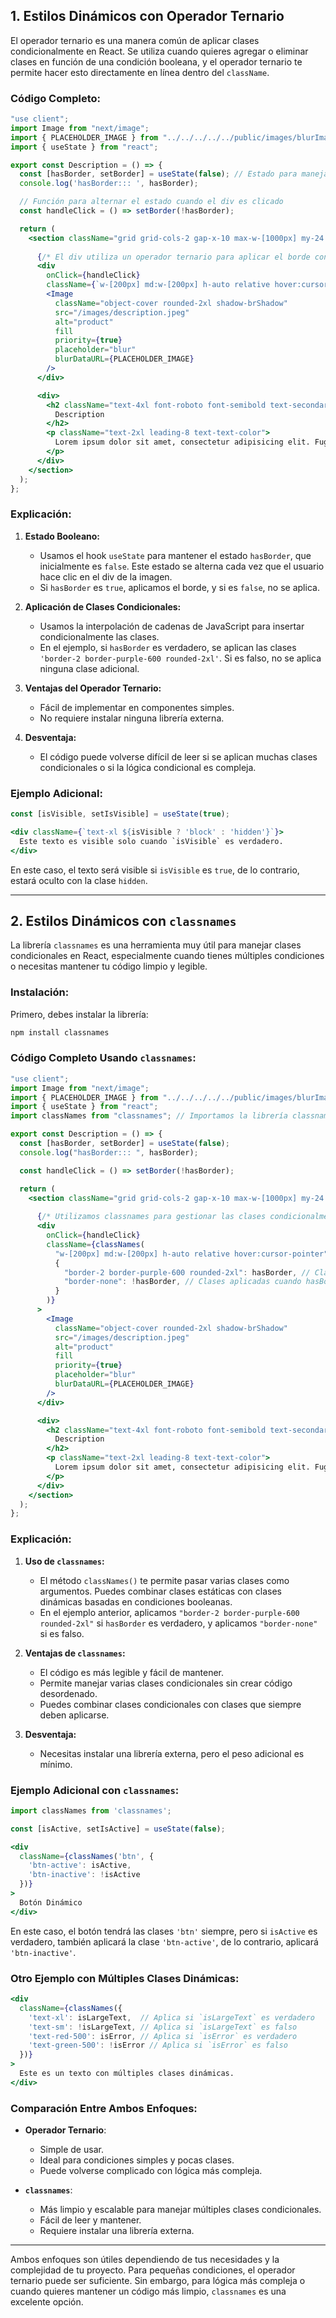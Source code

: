 ## 1. Estilos Dinámicos con Operador Ternario

El operador ternario es una manera común de aplicar clases condicionalmente en React. Se utiliza cuando quieres agregar o eliminar clases en función de una condición booleana, y el operador ternario te permite hacer esto directamente en línea dentro del `className`.

### Código Completo:

```jsx
"use client";
import Image from "next/image";
import { PLACEHOLDER_IMAGE } from "../../../../../public/images/blurImages";
import { useState } from "react";

export const Description = () => {
  const [hasBorder, setBorder] = useState(false); // Estado para manejar si el borde está activo o no
  console.log('hasBorder::: ', hasBorder);

  // Función para alternar el estado cuando el div es clicado
  const handleClick = () => setBorder(!hasBorder);

  return (
    <section className="grid grid-cols-2 gap-x-10 max-w-[1000px] my-24 mx-auto py-8 px-10 rounded-3xl">
      
      {/* El div utiliza un operador ternario para aplicar el borde condicionalmente */}
      <div 
        onClick={handleClick} 
        className={`w-[200px] md:w-[200px] h-auto relative hover:cursor-pointer ${hasBorder ? 'border-2 border-purple-600 rounded-2xl' : ''}`}>
        <Image
          className="object-cover rounded-2xl shadow-brShadow"
          src="/images/description.jpeg"
          alt="product"
          fill
          priority={true}
          placeholder="blur"
          blurDataURL={PLACEHOLDER_IMAGE}
        />
      </div>

      <div>
        <h2 className="text-4xl font-roboto font-semibold text-secondary m-0">
          Description
        </h2>
        <p className="text-2xl leading-8 text-text-color">
          Lorem ipsum dolor sit amet, consectetur adipisicing elit. Fugiat cumque provident nisi iusto cupiditate impedit et perferendis fugiat, aspernatur obcaecati adipisci itaque recusandae.
        </p>
      </div>
    </section>
  );
};
```

### Explicación:

1. **Estado Booleano:**
   - Usamos el hook `useState` para mantener el estado `hasBorder`, que inicialmente es `false`. Este estado se alterna cada vez que el usuario hace clic en el div de la imagen.
   - Si `hasBorder` es `true`, aplicamos el borde, y si es `false`, no se aplica.

2. **Aplicación de Clases Condicionales:**
   - Usamos la interpolación de cadenas de JavaScript para insertar condicionalmente las clases.
   - En el ejemplo, si `hasBorder` es verdadero, se aplican las clases `'border-2 border-purple-600 rounded-2xl'`. Si es falso, no se aplica ninguna clase adicional.

3. **Ventajas del Operador Ternario:**
   - Fácil de implementar en componentes simples.
   - No requiere instalar ninguna librería externa.

4. **Desventaja:**
   - El código puede volverse difícil de leer si se aplican muchas clases condicionales o si la lógica condicional es compleja.

### Ejemplo Adicional:

```jsx
const [isVisible, setIsVisible] = useState(true);

<div className={`text-xl ${isVisible ? 'block' : 'hidden'}`}>
  Este texto es visible solo cuando `isVisible` es verdadero.
</div>
```
En este caso, el texto será visible si `isVisible` es `true`, de lo contrario, estará oculto con la clase `hidden`.

---

## 2. Estilos Dinámicos con `classnames`

La librería `classnames` es una herramienta muy útil para manejar clases condicionales en React, especialmente cuando tienes múltiples condiciones o necesitas mantener tu código limpio y legible.

### Instalación:

Primero, debes instalar la librería:

```bash
npm install classnames
```

### Código Completo Usando `classnames`:

```jsx
"use client";
import Image from "next/image";
import { PLACEHOLDER_IMAGE } from "../../../../../public/images/blurImages";
import { useState } from "react";
import classNames from "classnames"; // Importamos la librería classnames

export const Description = () => {
  const [hasBorder, setBorder] = useState(false);
  console.log("hasBorder::: ", hasBorder);

  const handleClick = () => setBorder(!hasBorder);

  return (
    <section className="grid grid-cols-2 gap-x-10 max-w-[1000px] my-24 mx-auto py-8 px-10 rounded-3xl">
      
      {/* Utilizamos classnames para gestionar las clases condicionalmente */}
      <div
        onClick={handleClick}
        className={classNames(
          "w-[200px] md:w-[200px] h-auto relative hover:cursor-pointer", // Clases siempre aplicadas
          {
            "border-2 border-purple-600 rounded-2xl": hasBorder, // Clases aplicadas cuando hasBorder es true
            "border-none": !hasBorder, // Clases aplicadas cuando hasBorder es false
          }
        )}
      >
        <Image
          className="object-cover rounded-2xl shadow-brShadow"
          src="/images/description.jpeg"
          alt="product"
          fill
          priority={true}
          placeholder="blur"
          blurDataURL={PLACEHOLDER_IMAGE}
        />
      </div>

      <div>
        <h2 className="text-4xl font-roboto font-semibold text-secondary m-0">
          Description
        </h2>
        <p className="text-2xl leading-8 text-text-color">
          Lorem ipsum dolor sit amet, consectetur adipisicing elit. Fugiat cumque provident nisi iusto cupiditate impedit et perferendis fugiat, aspernatur obcaecati adipisci itaque recusandae.
        </p>
      </div>
    </section>
  );
};
```

### Explicación:

1. **Uso de `classnames`:**
   - El método `classNames()` te permite pasar varias clases como argumentos. Puedes combinar clases estáticas con clases dinámicas basadas en condiciones booleanas.
   - En el ejemplo anterior, aplicamos `"border-2 border-purple-600 rounded-2xl"` si `hasBorder` es verdadero, y aplicamos `"border-none"` si es falso.

2. **Ventajas de `classnames`:**
   - El código es más legible y fácil de mantener.
   - Permite manejar varias clases condicionales sin crear código desordenado.
   - Puedes combinar clases condicionales con clases que siempre deben aplicarse.

3. **Desventaja:**
   - Necesitas instalar una librería externa, pero el peso adicional es mínimo.

### Ejemplo Adicional con `classnames`:

```jsx
import classNames from 'classnames';

const [isActive, setIsActive] = useState(false);

<div
  className={classNames('btn', {
    'btn-active': isActive,
    'btn-inactive': !isActive
  })}
>
  Botón Dinámico
</div>
```

En este caso, el botón tendrá las clases `'btn'` siempre, pero si `isActive` es verdadero, también aplicará la clase `'btn-active'`, de lo contrario, aplicará `'btn-inactive'`.

### Otro Ejemplo con Múltiples Clases Dinámicas:

```jsx
<div
  className={classNames({
    'text-xl': isLargeText,  // Aplica si `isLargeText` es verdadero
    'text-sm': !isLargeText, // Aplica si `isLargeText` es falso
    'text-red-500': isError, // Aplica si `isError` es verdadero
    'text-green-500': !isError // Aplica si `isError` es falso
  })}
>
  Este es un texto con múltiples clases dinámicas.
</div>
```

### Comparación Entre Ambos Enfoques:

- **Operador Ternario**:
  - Simple de usar.
  - Ideal para condiciones simples y pocas clases.
  - Puede volverse complicado con lógica más compleja.

- **`classnames`**:
  - Más limpio y escalable para manejar múltiples clases condicionales.
  - Fácil de leer y mantener.
  - Requiere instalar una librería externa.

---

Ambos enfoques son útiles dependiendo de tus necesidades y la complejidad de tu proyecto. Para pequeñas condiciones, el operador ternario puede ser suficiente. Sin embargo, para lógica más compleja o cuando quieres mantener un código más limpio, `classnames` es una excelente opción.